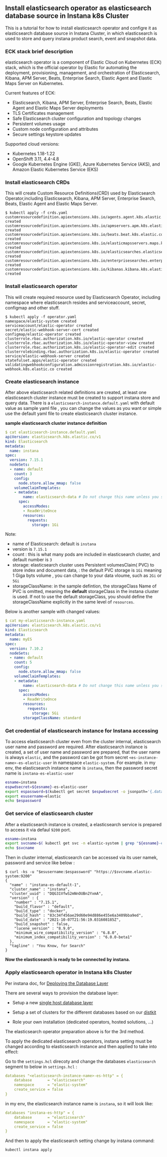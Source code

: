 ## Install elasticsearch operator as elasticsearch database source in Instana k8s Cluster

This is a tutorial for how to install elasticsearch operator and configre it as elasticsearch database source in Instana Cluster, in which elasticsearch is used to store and query instana product search, event and snapshot data.



### ECK stack brief description

elasticsearch operator is a component of Elastic Cloud on Kubernetes (ECK) stack, which is the official operator by Elastic for automating the deployment, provisioning, management, and orchestration of Elasticsearch, Kibana, APM Server, Beats, Enterprise Search, Elastic Agent and Elastic Maps Server on Kubernetes.

Current features of ECK:
  - Elasticsearch, Kibana, APM Server, Enterprise Search, Beats, Elastic Agent and Elastic Maps Server deployments
  - TLS Certificates management
  - Safe Elasticsearch cluster configuration and topology changes
  - Persistent volumes usage
  - Custom node configuration and attributes
  - Secure settings keystore updates

Supported cloud versions:
  - Kubernetes 1.18-1.22
  - OpenShift 3.11, 4.4-4.8
  - Google Kubernetes Engine (GKE), Azure Kubernetes Service (AKS), and Amazon Elastic Kubernetes Service (EKS)



### Install elasticsearch CRDs 

This will create Custom Resource Definitions(CRD) used by Elasticsearch Operator,including Elasticsearch, Kibana, APM Server, Enterprise Search, Beats, Elastic Agent and Elastic Maps Server.
```console
$ kubectl apply -f crds.yaml
customresourcedefinition.apiextensions.k8s.io/agents.agent.k8s.elastic.co created
customresourcedefinition.apiextensions.k8s.io/apmservers.apm.k8s.elastic.co created
customresourcedefinition.apiextensions.k8s.io/beats.beat.k8s.elastic.co created
customresourcedefinition.apiextensions.k8s.io/elasticmapsservers.maps.k8s.elastic.co created
customresourcedefinition.apiextensions.k8s.io/elasticsearches.elasticsearch.k8s.elastic.co created
customresourcedefinition.apiextensions.k8s.io/enterprisesearches.enterprisesearch.k8s.elastic.co created
customresourcedefinition.apiextensions.k8s.io/kibanas.kibana.k8s.elastic.co created
```



### Install elasticsearch operator 

This will create required resource used by Elasticsearch Operator, including namespace where elasticsearch resides and serviceaccount, secret, configmap and other stuff.
```console
$ kubectl apply -f operator.yaml
namespace/elastic-system created
serviceaccount/elastic-operator created
secret/elastic-webhook-server-cert created
configmap/elastic-operator created
clusterrole.rbac.authorization.k8s.io/elastic-operator created
clusterrole.rbac.authorization.k8s.io/elastic-operator-view created
clusterrole.rbac.authorization.k8s.io/elastic-operator-edit created
clusterrolebinding.rbac.authorization.k8s.io/elastic-operator created
service/elastic-webhook-server created
statefulset.apps/elastic-operator created
validatingwebhookconfiguration.admissionregistration.k8s.io/elastic-webhook.k8s.elastic.co created
```



### Create elasticsearch instance 

After above elasticsearch related definitions are created, at least one elasticsearch cluster instance must be created to support instana store and query data.  There is a `elasticsearch-instance.default.yaml`  with default value as sample yaml file  , you can change the values as you want or simple use the default yaml file to create elasticsearch cluster instance.

**sample elasticsearch cluster instance definition**
```yaml
$ cat elasticsearch-instance.default.yaml
apiVersion: elasticsearch.k8s.elastic.co/v1
kind: Elasticsearch
metadata:
  name: instana
spec:
  version: 7.15.1
  nodeSets:
  - name: default
    count: 3
    config:
      node.store.allow_mmap: false
    volumeClaimTemplates:
    - metadata:
        name: elasticsearch-data # Do not change this name unless you set up a volume mount for the data path.
      spec:
        accessModes:
        - ReadWriteOnce
        resources:
          requests:
            storage: 1Gi
```

Note:
- name of Elasticsearch: default is `instana`
- version is `7.15.1`
- count : this is what many pods are included in elasticsearch cluster, and default number  is `3`
- storage: elasticsearch cluster uses Persistent volumesClaim( PVC) to store index and document data, :  the default PVC storage is `1Gi` meaning 1 Giga byts volume , you can change to your data vloume, such as `2Gi` or `5Gi`
- storageClassName:  in the sample defintion, the storageClass Name of PVC is omitted, meaning the **default** storageClass in the instana cluster is used. If not to use the default storageClass, you should define the storageClassName explicitly in the same level of `resources`.


Below is another sample with changed  values: 
```yaml
$ cat my-elasticsearch-instance.yaml
apiVersion: elasticsearch.k8s.elastic.co/v1
kind: Elasticsearch
metadata:
  name: myES 
spec:
  version: 7.10.2
  nodeSets:
  - name: default
    count: 5
    config:
      node.store.allow_mmap: false
    volumeClaimTemplates:
    - metadata:
        name: elasticsearch-data # Do not change this name unless you set up a volume mount for the data path.
      spec:
        accessModes:
        - ReadWriteOnce
        resources:
          requests:
            storage: 5Gi
        storageClassName: standard
```



### Get credential of elasticsearch instance for Instana accessing
To access elasticsearch cluster even from the cluster internal, elasticsearch user name and password are required. After elasticsearch instance is created, a set of user name and password are prepared, that the user name is always `elastic`, and the password can be got from secret `<es-instance-name>-es-elastic-user` in namespace `elastic-system`. For example. in my env, the elasticsearch instance name is `instana`, then the password secret name is `instana-es-elastic-user`

```sh
esname=instana
espwdsecret=${esname}-es-elastic-user
export espassword=$(kubectl get secret $espwdsecret -o jsonpath='{.data.elastic}' -n elastic-system | base64 -d )
export esusername=elastic
echo $espassword
```



###  Get service of elasticsearch cluster

After a elasticsearch instance is created, a elasticsearch service is prepared to access it via defaul `9200` port. 
```sh
esname=instana
export svcname=$( kubectl get svc -n elastic-system | grep "${esname}-es-http" | awk '{ print $1 }')
echo $svcname
```

Then in cluster internal, elasticsearch can be accessed via its user namek, password and service like below : 
```console
$ curl -ks -u "$esusername:$espassword" "https://$svcname.elastic-system:9200"
{
  "name" : "instana-es-default-1",
  "cluster_name" : "instana",
  "cluster_uuid" : "DQG31VfwS2mNnOUBn2YxmA",
  "version" : {
    "number" : "7.15.1",
    "build_flavor" : "default",
    "build_type" : "docker",
    "build_hash" : "83c34f456ae29d60e94d886e455e6a3409bba9ed",
    "build_date" : "2021-10-07T21:56:19.031608185Z",
    "build_snapshot" : false,
    "lucene_version" : "8.9.0",
    "minimum_wire_compatibility_version" : "6.8.0",
    "minimum_index_compatibility_version" : "6.0.0-beta1"
  },
  "tagline" : "You Know, for Search"
}

```



**Now the elasticsearch is ready to be connected by instana.**



### Apply elasticsearch operator in Instana k8s Cluster

Per instana doc, for [Deploying the Database Layer](https://www.instana.com/docs/release-209/self_hosted_instana_k8s/installation/#deploying-the-database-layer)

There are several ways to provision the database layer:

- Setup a new [single host database layer](https://www.instana.com/docs/release-209/self_hosted_instana_k8s/single_host_database)
- Setup a set of clusters for the different databases based on our [distkit](https://github.com/instana/onprem-distkit)

- Role your own installation (dedicated operators, hosted solutions, ...)

  

The elasticsearch operator preparation above is for the 3rd method. 

To apply the dedicated elasticsearch operators, instana setting must be changed according to elasticsearch instance and then applied to take into effect:

Go to the `settings.hcl` direcoty and change the databases `elasticsearch` segment to below in `settings.hcl`  : 

```yaml
databases "<elasticsearch-instance-name>-es-http" = {
    database       = "elasticsearch"
    namespace      = "elastic-system"
    create_service = false
}
```

in my env, the elasticsearch instance name is `instana`, so it will look like:

```yaml
databases "instana-es-http" = {
    database       = "elasticsearch"
    namespace      = "elastic-system"
    create_service = false
}
```



And then to apply the elasticsearch setting change by instana command:

```sh
kubectl instana apply
```

